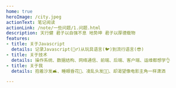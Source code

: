 ```yaml
---
home: true
heroImage: /city.jpeg
actionText: 笔记阅读
actionLink: /note/一些问题/1.问题.html
description: 天行健 君子以自强不息 地势坤 君子以厚德载物
features:
- title: 关于Javascript
  details: 记录Javascript(🧍‍♂️)从玩具语言(🐦)到流行语言(😎)
- title: 关于技术
  details: 操作系统、数据结构、网络通信、前端、后端、客户端、运维都想学👌
- title: 关于我
  details: 抱着沙发🛋️、睡眼昏花👀、凌乱头发👨‍🦲、却渴望像电影主角一样潇洒

---
```

<Record/>